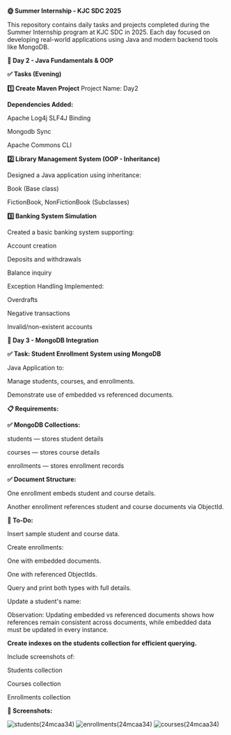 **🌞 Summer Internship - KJC SDC 2025**


This repository contains daily tasks and projects completed during the Summer Internship program at KJC SDC in 2025. Each day focused on developing real-world applications using Java and modern backend tools like MongoDB.

**📅 Day 2 - Java Fundamentals & OOP**

**✅ Tasks (Evening)**

**1️⃣ Create Maven Project**
Project Name: Day2<regno>

**Dependencies Added:**

Apache Log4j SLF4J Binding

Mongodb Sync

Apache Commons CLI


**2️⃣ Library Management System (OOP - Inheritance)**

Designed a Java application using inheritance:

Book (Base class)

FictionBook, NonFictionBook (Subclasses)

**3️⃣ Banking System Simulation**

Created a basic banking system supporting:

Account creation

Deposits and withdrawals

Balance inquiry

Exception Handling Implemented:

Overdrafts

Negative transactions

Invalid/non-existent accounts



**📅 Day 3 - MongoDB Integration**

**✅ Task: Student Enrollment System using MongoDB**

Java Application to:

Manage students, courses, and enrollments.

Demonstrate use of embedded vs referenced documents.

**📋 Requirements:**

**✅ MongoDB Collections:**

students — stores student details

courses — stores course details

enrollments — stores enrollment records



**✅ Document Structure:**

One enrollment embeds student and course details.

Another enrollment references student and course documents via ObjectId.


**🚀 To-Do:**

Insert sample student and course data.

Create enrollments:

One with embedded documents.

One with referenced ObjectIds.

Query and print both types with full details.

Update a student's name:

Observation: Updating embedded vs referenced documents shows how references remain consistent across documents, while embedded data must be updated in every instance.



**Create indexes on the students collection for efficient querying.**

Include screenshots of:

Students collection

Courses collection

Enrollments collection

**📸 Screenshots:**

![students(24mcaa34)](https://github.com/user-attachments/assets/6b179bef-ed3b-4794-9402-719b2264ba2a)
![enrollments(24mcaa34)](https://github.com/user-attachments/assets/31e21267-b523-421f-9c6e-a91d158ceb42)
![courses(24mcaa34)](https://github.com/user-attachments/assets/8568160a-873e-4893-b2e9-0b1a58e9f304)


